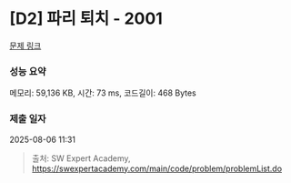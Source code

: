# [D2] 파리 퇴치 - 2001 

[문제 링크](https://swexpertacademy.com/main/code/problem/problemDetail.do?contestProbId=AV5PzOCKAigDFAUq) 

### 성능 요약

메모리: 59,136 KB, 시간: 73 ms, 코드길이: 468 Bytes

### 제출 일자

2025-08-06 11:31



> 출처: SW Expert Academy, https://swexpertacademy.com/main/code/problem/problemList.do